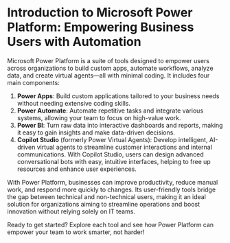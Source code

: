 # Introduction to Microsoft Power Platform: Empowering Business Users with Automation

Microsoft Power Platform is a suite of tools designed to empower users across organizations to build custom apps, automate workflows, analyze data, and create virtual agents—all with minimal coding. It includes four main components:

1. **Power Apps**: Build custom applications tailored to your business needs without needing extensive coding skills.
2. **Power Automate**: Automate repetitive tasks and integrate various systems, allowing your team to focus on high-value work.
3. **Power BI**: Turn raw data into interactive dashboards and reports, making it easy to gain insights and make data-driven decisions.
4. **Copilot Studio** (formerly Power Virtual Agents): Develop intelligent, AI-driven virtual agents to streamline customer interactions and internal communications. With Copilot Studio, users can design advanced conversational bots with easy, intuitive interfaces, helping to free up resources and enhance user experiences.

With Power Platform, businesses can improve productivity, reduce manual work, and respond more quickly to changes. Its user-friendly tools bridge the gap between technical and non-technical users, making it an ideal solution for organizations aiming to streamline operations and boost innovation without relying solely on IT teams.

Ready to get started? Explore each tool and see how Power Platform can empower your team to work smarter, not harder!
